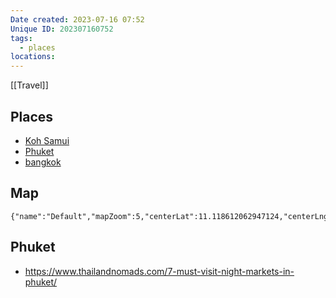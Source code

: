 ```yaml
---
Date created: 2023-07-16 07:52
Unique ID: 202307160752
tags:
  - places
locations:
---
```

[[Travel]]
## Places
- [Koh Samui](geo:9.5285113,99.9347221)
- [Phuket](geo:7.9366015,98.352929)
- [bangkok](geo:13.7524938,100.4935089)
## Map
```mapview
{"name":"Default","mapZoom":5,"centerLat":11.118612062947124,"centerLng":99.18594360351562,"query":"path:\"Thailand.md\"","chosenMapSource":0}
```

## Phuket
- https://www.thailandnomads.com/7-must-visit-night-markets-in-phuket/
